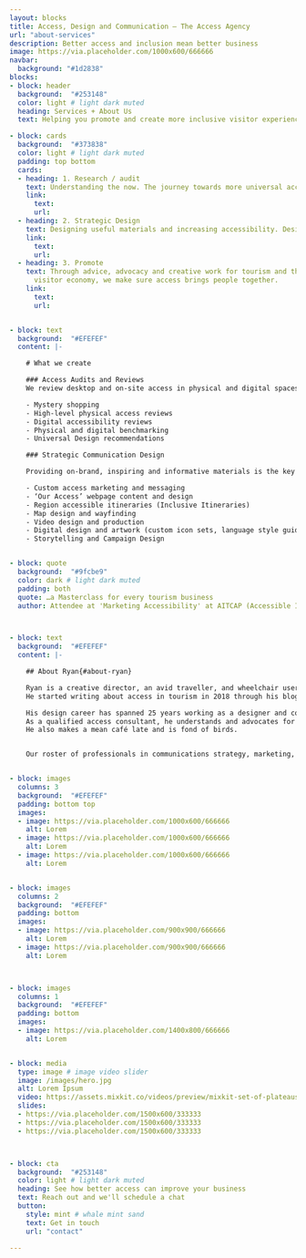```yaml
---
layout: blocks
title: Access, Design and Communication – The Access Agency
url: "about-services"
description: Better access and inclusion mean better business
image: https://via.placeholder.com/1000x600/666666
navbar:
  background: "#1d2838"
blocks:
- block: header
  background:  "#253148"
  color: light # light dark muted
  heading: Services + About Us
  text: Helping you promote and create more inclusive visitor experiences.

- block: cards
  background:  "#373838"
  color: light # light dark muted
  padding: top bottom
  cards:
  - heading: 1. Research / audit
    text: Understanding the now. The journey towards more universal accessibility in tourism means better societal inclusion and increased revenue for operators.
    link:
      text:
      url:
  - heading: 2. Strategic Design
    text: Designing useful materials and increasing accessibility. Design + build materials to bring visitors and increase loyalty. Train and mentor staff in best practice inclusion.
    link:
      text:
      url:
  - heading: 3. Promote
    text: Through advice, advocacy and creative work for tourism and the
      visitor economy, we make sure access brings people together.
    link:
      text:
      url:


- block: text
  background:  "#EFEFEF"
  content: |-

    # What we create

    ### Access Audits and Reviews
    We review desktop and on-site access in physical and digital spaces. Understanding existing circumstances allows for quick wins, a broader overview and the roadmap to more inclusive experiences.

    - Mystery shopping
    - High-level physical access reviews
    - Digital accessibility reviews
    - Physical and digital benchmarking
    - Universal Design recommendations

    ### Strategic Communication Design

    Providing on-brand, inspiring and informative materials is the key to better visitation. Aligning expectations, enhancing good-will and

    - Custom access marketing and messaging
    - ‘Our Access’ webpage content and design
    - Region accessible itineraries (Inclusive Itineraries)
    - Map design and wayfinding
    - Video design and production
    - Digital design and artwork (custom icon sets, language style guides, )
    - Storytelling and Campaign Design


- block: quote
  background:  "#9fcbe9"
  color: dark # light dark muted
  padding: both
  quote: …a Masterclass for every tourism business
  author: Attendee at 'Marketing Accessibility' at AITCAP (Accessible Inclusive Conference)



- block: text
  background:  "#EFEFEF"
  content: |-

    ## About Ryan{#about-ryan}

    Ryan is a creative director, an avid traveller, and wheelchair user.
    He started writing about access in tourism in 2018 through his blog [***Freewheel Weekends***](http://www.freewheelweekends.com.au "Visit Freewheel Weekends").

    His design career has spanned 25 years working as a designer and communication consultant for Ford, Australia Post, Jetstar, and many other organisations.
    As a qualified access consultant, he understands and advocates for universal access and as a designer he loves to create innovative, elegant solutions.
    He also makes a mean café late and is fond of birds.


    Our roster of professionals in communications strategy, marketing, design, videography are available to provide insight and advice.


- block: images
  columns: 3
  background:  "#EFEFEF"
  padding: bottom top
  images:
  - image: https://via.placeholder.com/1000x600/666666
    alt: Lorem
  - image: https://via.placeholder.com/1000x600/666666
    alt: Lorem
  - image: https://via.placeholder.com/1000x600/666666
    alt: Lorem


- block: images
  columns: 2
  background:  "#EFEFEF"
  padding: bottom
  images:
  - image: https://via.placeholder.com/900x900/666666
    alt: Lorem
  - image: https://via.placeholder.com/900x900/666666
    alt: Lorem



- block: images
  columns: 1
  background:  "#EFEFEF"
  padding: bottom
  images:
  - image: https://via.placeholder.com/1400x800/666666
    alt: Lorem


- block: media
  type: image # image video slider
  image: /images/hero.jpg
  alt: Lorem Ipsum
  video: https://assets.mixkit.co/videos/preview/mixkit-set-of-plateaus-seen-from-the-heights-in-a-sunset-26070-large.mp4
  slides:
  - https://via.placeholder.com/1500x600/333333
  - https://via.placeholder.com/1500x600/333333
  - https://via.placeholder.com/1500x600/333333



- block: cta
  background:  "#253148"
  color: light # light dark muted
  heading: See how better access can improve your business
  text: Reach out and we'll schedule a chat
  button:
    style: mint # whale mint sand
    text: Get in touch
    url: "contact"

---
```

